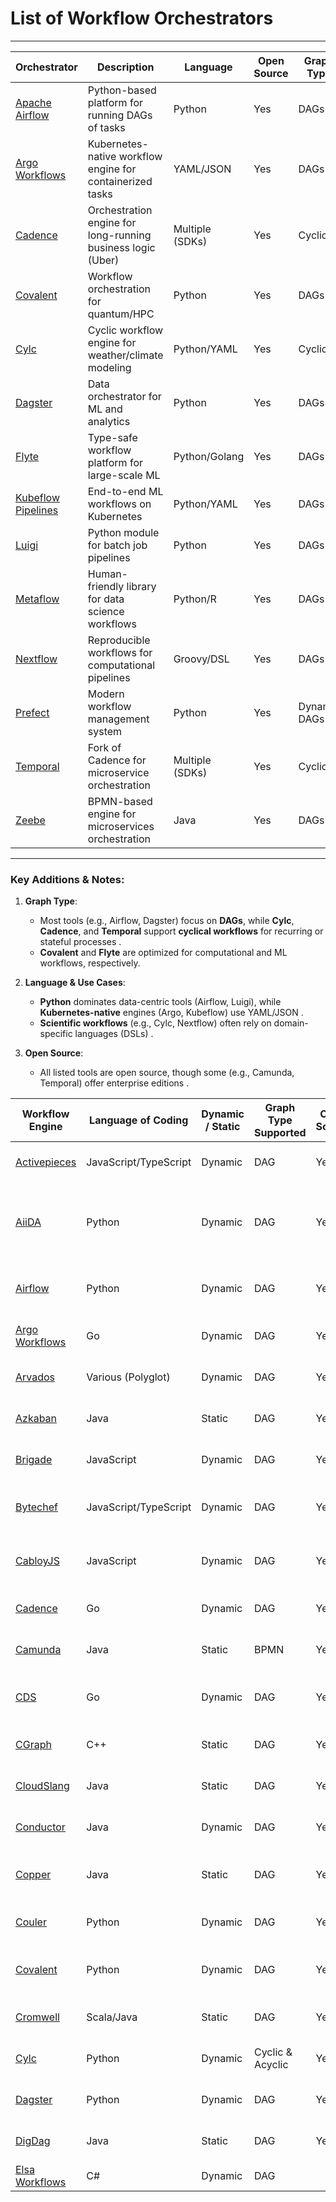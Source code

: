 # List of Workflow Orchestrators

---

| Orchestrator | Description | Language | Open Source | Graph Type | Use Case |
|--------------|-------------|----------|-------------|------------|----------|
| [Apache Airflow](https://github.com/apache/airflow) | Python-based platform for running DAGs of tasks | Python | Yes | DAGs | ETL, Data Engineering  |
| [Argo Workflows](https://github.com/argoproj/argo-workflows) | Kubernetes-native workflow engine for containerized tasks | YAML/JSON | Yes | DAGs | Kubernetes, DevOps  |
| [Cadence](https://github.com/uber/cadence) | Orchestration engine for long-running business logic (Uber) | Multiple (SDKs) | Yes | Cyclical | Microservices, Event-Driven  |
| [Covalent](https://github.com/AgnostiqHQ/covalent) | Workflow orchestration for quantum/HPC | Python | Yes | DAGs | Scientific Computing  |
| [Cylc](https://github.com/cylc/cylc-flow) | Cyclic workflow engine for weather/climate modeling | Python/YAML | Yes | Cyclical | Scientific Workflows  |
| [Dagster](https://github.com/dagster-io/dagster) | Data orchestrator for ML and analytics | Python | Yes | DAGs | Data Engineering, ML  |
| [Flyte](https://github.com/flyteorg/flyte) | Type-safe workflow platform for large-scale ML | Python/Golang | Yes | DAGs | ML Pipelines  |
| [Kubeflow Pipelines](https://github.com/kubeflow/pipelines) | End-to-end ML workflows on Kubernetes | Python/YAML | Yes | DAGs | Machine Learning  |
| [Luigi](https://github.com/spotify/luigi) | Python module for batch job pipelines | Python | Yes | DAGs | ETL, Batch Processing  |
| [Metaflow](https://github.com/Netflix/metaflow) | Human-friendly library for data science workflows | Python/R | Yes | DAGs | Data Science  |
| [Nextflow](https://github.com/nextflow-io/nextflow) | Reproducible workflows for computational pipelines | Groovy/DSL | Yes | DAGs | Bioinformatics  |
| [Prefect](https://github.com/PrefectHQ/prefect) | Modern workflow management system | Python | Yes | Dynamic DAGs | Automation, Data Engineering  |
| [Temporal](https://github.com/temporalio/temporal) | Fork of Cadence for microservice orchestration | Multiple (SDKs) | Yes | Cyclical | Distributed Systems  |
| [Zeebe](https://github.com/camunda/zeebe) | BPMN-based engine for microservices orchestration | Java | Yes | DAGs | Business Process Automation  |

---

### Key Additions & Notes:  
1. **Graph Type**:  
   - Most tools (e.g., Airflow, Dagster) focus on **DAGs**, while **Cylc**, **Cadence**, and **Temporal** support **cyclical workflows** for recurring or stateful processes .  
   - **Covalent** and **Flyte** are optimized for computational and ML workflows, respectively.  

2. **Language & Use Cases**:  
   - **Python** dominates data-centric tools (Airflow, Luigi), while **Kubernetes-native** engines (Argo, Kubeflow) use YAML/JSON .  
   - **Scientific workflows** (e.g., Cylc, Nextflow) often rely on domain-specific languages (DSLs) .  

3. **Open Source**:  
   - All listed tools are open source, though some (e.g., Camunda, Temporal) offer enterprise editions .  


| Workflow Engine | Language of Coding | Dynamic / Static | Graph Type Supported | Open Source | Learning Curve | Workflow Type | Primary Use Case | GitHub Stars |
|---|---|---|---|---|---|---|---|---|
| [Activepieces](https://github.com/activepieces/activepieces) | JavaScript/TypeScript | Dynamic | DAG | Yes | Low | No-code automation | Business process automation | ![GitHub stars](https://img.shields.io/github/stars/activepieces/activepieces.svg) |
| [AiiDA](https://github.com/aiidateam/aiida-core) | Python | Dynamic | DAG | Yes | Medium – High | Task orchestration & provenance | Computational science (materials science, simulation workflows) | ![GitHub stars](https://img.shields.io/github/stars/aiidateam/aiida-core.svg) |
| [Airflow](https://github.com/apache/incubator-airflow) | Python | Dynamic | DAG | Yes | Medium | Task scheduling & orchestration | Data engineering, ETL processes | ![GitHub stars](https://img.shields.io/github/stars/apache/incubator-airflow.svg) |
| [Argo Workflows](https://github.com/argoproj/argo-workflows) | Go | Dynamic | DAG | Yes | Medium | Container-native workflows | Kubernetes-native workflows | ![GitHub stars](https://img.shields.io/github/stars/argoproj/argo-workflows.svg) |
| [Arvados](https://github.com/arvados/arvados) | Various (Polyglot) | Dynamic | DAG | Yes | High | Data & workflow management | Reproducible data analysis | ![GitHub stars](https://img.shields.io/github/stars/arvados/arvados.svg) |
| [Azkaban](https://azkaban.github.io/) | Java | Static | DAG | Yes | Medium | Batch job scheduling | Hadoop job orchestration | ![GitHub stars](https://img.shields.io/github/stars/azkaban/azkaban.svg) |
| [Brigade](https://brigade.sh/) | JavaScript | Dynamic | DAG | Yes | Medium | Scriptable task automation | Kubernetes-based CI/CD | ![GitHub stars](https://img.shields.io/github/stars/brigadecore/brigade.svg) |
| [Bytechef](https://www.bytechef.io/) | JavaScript/TypeScript | Dynamic | DAG | Yes | Low | Low-code automation | API integration & workflow automation | ![GitHub stars](https://img.shields.io/github/stars/bytechefhq/bytechef.svg) |
| [CabloyJS](https://cabloy.com) | JavaScript | Dynamic | DAG | Yes | Medium | Full-stack framework with workflow engine | Web application development | ![GitHub stars](https://img.shields.io/github/stars/zhennann/cabloy.svg) |
| [Cadence](https://github.com/uber/cadence) | Go | Dynamic | DAG | Yes | Medium | Orchestration engine | Asynchronous business logic execution | ![GitHub stars](https://img.shields.io/github/stars/uber/cadence.svg) |
| [Camunda](https://camunda.com) | Java | Static | BPMN | Yes | High | BPMN-based workflow engine | Business process management | ![GitHub stars](https://img.shields.io/github/stars/camunda/camunda-bpm-platform.svg) |
| [CDS](https://ovh.github.io/cds/) | Go | Dynamic | DAG | Yes | Medium | Continuous delivery & DevOps automation | CI/CD pipelines | ![GitHub stars](https://img.shields.io/github/stars/ovh/cds.svg) |
| [CGraph](https://github.com/ChunelFeng/CGraph) | C++ | Static | DAG | Yes | High | DAG framework | High-performance computing | ![GitHub stars](https://img.shields.io/github/stars/ChunelFeng/CGraph.svg) |
| [CloudSlang](http://www.cloudslang.io/) | Java | Static | DAG | Yes | Medium | Workflow automation | DevOps automation | ![GitHub stars](https://img.shields.io/github/stars/CloudSlang/cloud-slang.svg) |
| [Conductor](https://github.com/conductor-oss/conductor) | Java | Dynamic | DAG | Yes | Medium | Microservices orchestration | Scalable application flows | ![GitHub stars](https://img.shields.io/github/stars/conductor-oss/conductor.svg) |
| [Copper](https://github.com/copper-engine/copper-engine) | Java | Static | DAG | Yes | Medium | Workflow engine | High-performance workflow execution | ![GitHub stars](https://img.shields.io/github/stars/copper-engine/copper-engine.svg) |
| [Couler](https://github.com/couler-proj/couler) | Python | Dynamic | DAG | Yes | Medium | Unified workflow interface | Workflow construction & management | ![GitHub stars](https://img.shields.io/github/stars/couler-proj/couler.svg) |
| [Covalent](https://covalent.xyz) | Python | Dynamic | DAG | Yes | Medium | Workflow orchestration | Quantum computing and HPC workflows | ![GitHub stars](https://img.shields.io/github/stars/AgnostiqHQ/covalent.svg) |
| [Cromwell](https://github.com/broadinstitute/cromwell) | Scala/Java | Static | DAG | Yes | High | Workflow engine | Genomics and scientific data pipelines | ![GitHub stars](https://img.shields.io/github/stars/broadinstitute/cromwell.svg) |
| [Cylc](https://github.com/cylc/cylc-flow) | Python | Dynamic | Cyclic & Acyclic | Yes | High | Workflow orchestration | Complex distributed workflows | ![GitHub stars](https://img.shields.io/github/stars/cylc/cylc-flow.svg) |
| [Dagster](https://github.com/dagster-io/dagster) | Python | Dynamic | DAG | Yes | Medium | Data orchestrator | Machine learning, analytics, ETL | ![GitHub stars](https://img.shields.io/github/stars/dagster-io/dagster.svg) |
| [DigDag](https://github.com/treasure-data/digdag) | Java | Static | DAG | Yes | Medium | Workflow scheduler | Complex pipelines of tasks | ![GitHub stars](https://img.shields.io/github/stars/treasure-data/digdag.svg) |
| [Elsa Workflows](https://github.com/elsa-workflows/elsa-core) | C# | Dynamic | DAG | 
